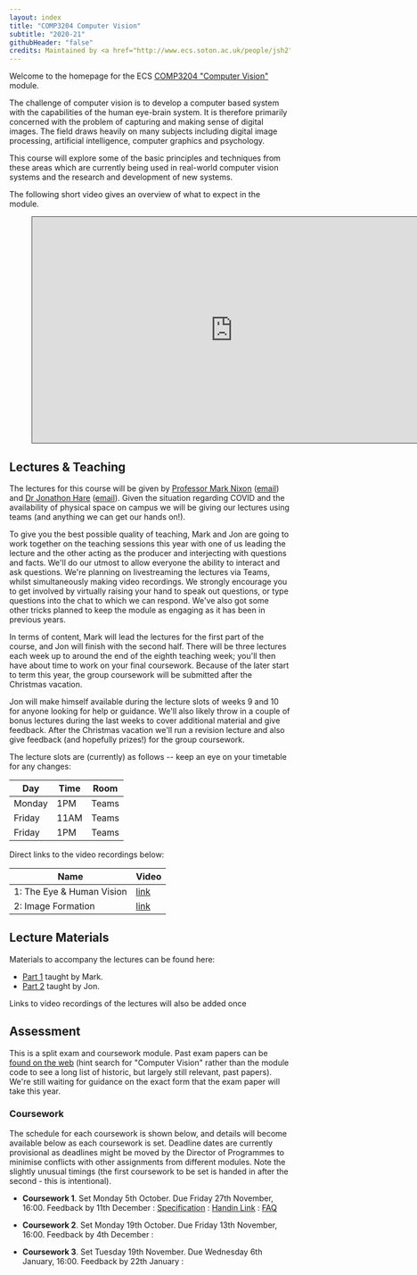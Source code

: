```yaml
---
layout: index
title: "COMP3204 Computer Vision"
subtitle: "2020-21"
githubHeader: "false"
credits: Maintained by <a href="http://www.ecs.soton.ac.uk/people/jsh2">Dr Jonathon Hare</a> and <a href="http://www.ecs.soton.ac.uk/people/msn">Professor Mark Nixon</a>.
---
```


Welcome to the homepage for the ECS [COMP3204 "Computer Vision"](https://secure.ecs.soton.ac.uk/module/COMP3204) module. 

The challenge of computer vision is to develop a computer based system with the capabilities of the human eye-brain system. It is therefore primarily concerned with the problem of capturing and making sense of digital images. The field draws heavily on many subjects including digital image processing, artificial intelligence, computer graphics and psychology.

This course will explore some of the basic principles and techniques from these areas which are currently being used in real-world computer vision systems and the research and development of new systems.

The following short video gives an overview of what to expect in the module.


<figure class="video_container" style="text-align:center">
	<iframe src="https://southampton.cloud.panopto.eu/Panopto/Pages/Embed.aspx?id=3022fca4-3741-40e1-82ec-abaa00df644a&autoplay=false&offerviewer=true&showtitle=true&showbrand=false&start=0&interactivity=none" width="720" height="405" style="border: 1px solid #464646;" allowfullscreen allow="autoplay"></iframe>
</figure>


## Lectures & Teaching

The lectures for this course will be given by [Professor Mark Nixon](http://www.ecs.soton.ac.uk/people/msn) ([email](mailto:msn@ecs.soton.ac.uk)) and <a href="http://www.ecs.soton.ac.uk/people/jsh2">Dr Jonathon Hare</a> ([email](mailto:jsh2@ecs.soton.ac.uk)). Given the situation regarding COVID and the availability of physical space on campus we will be giving our lectures using teams (and anything we can get our hands on!). 

To give you the best possible quality of teaching, Mark and Jon are going to work together on the teaching sessions this year with one of us leading the lecture and the other acting as the producer and interjecting with questions and facts. We'll do our utmost to allow everyone the ability to interact and ask questions. We're planning on livestreaming the lectures via Teams, whilst simultaneously making video recordings. We strongly encourage you to get involved by virtually raising your hand to speak out questions, or type questions into the chat to which we can respond. We've also got some other tricks planned to keep the module as engaging as it has been in previous years.

In terms of content, Mark will lead the lectures for the first part of the course, and Jon will finish with the second half.  There will be three lectures each week up to around the end of the eighth teaching week; you'll then have about time to work on your final coursework. Because of the later start to term this year, the group coursework will be submitted after the Christmas vacation.

Jon will make himself available during the lecture slots of weeks 9 and 10 for anyone looking for help or guidance. We'll also likely throw in a couple of bonus lectures during the last weeks to cover additional material and give feedback. After the Christmas vacation we'll run a revision lecture and also give feedback (and hopefully prizes!) for the group coursework. 

The lecture slots are (currently) as follows -- keep an eye on your timetable for any changes:

Day       | Time | Room   
----------|------|-----------------------
Monday    | 1PM  | Teams
Friday    | 11AM | Teams
Friday    | 1PM  | Teams

Direct links to the video recordings below:

Name                      | Video
--------------------------|---------------
1: The Eye & Human Vision | [link](https://southampton.cloud.panopto.eu/Panopto/Pages/Viewer.aspx?id=9a64be1f-2572-4ca2-8c12-ac4f00e64eba)
2: Image Formation        | [link](https://southampton.cloud.panopto.eu/Panopto/Pages/Viewer.aspx?id=53777333-e297-4b2c-bd7e-ac4f00e89916)

## Lecture Materials

Materials to accompany the lectures can be found here:

* [Part 1](part1.html) taught by Mark.
* [Part 2](part2.html) taught by Jon.

Links to video recordings of the lectures will also be added once

## Assessment

This is a split exam and coursework module. Past exam papers can be [found on the web](https://www.adminservices.soton.ac.uk/adminweb/jsp/pastPapers/pastPapers.jsp) (hint search for "Computer Vision" rather than the module code to see a long list of historic, but largely still relevant, past papers). We're still waiting for guidance on the exact form that the exam paper will take this year.

### Coursework

The schedule for each coursework is shown below, and details will become available below as each coursework is set. Deadline dates are currently provisional as deadlines might be moved by the Director of Programmes to minimise conflicts with other assignments from different modules. Note the slightly unusual timings (the first coursework to be set is handed in after the second - this is intentional).
 
* **Coursework 1**. Set Monday 5th October. Due Friday 27th November, 16:00. Feedback by 11th December : [Specification](cw/coursework1.html) : [Handin Link](https://handin.ecs.soton.ac.uk/handin/2021/COMP3204/2/) : [FAQ](cw/coursework1-faq.html)

* **Coursework 2**. Set Monday 19th October. Due Friday 13th November, 16:00. Feedback by 4th December : <!---[Specification](cw/coursework2.html) : [Handin Link](https://handin.ecs.soton.ac.uk/handin/2021/COMP3204/1/) -->

* **Coursework 3**. Set Tuesday 19th November. Due Wednesday 6th January, 16:00. Feedback by 22th January : <!--- [Specification](cw/coursework3.html) : [Handin Link](https://handin.ecs.soton.ac.uk/handin/2021/COMP3204/3/) -->
